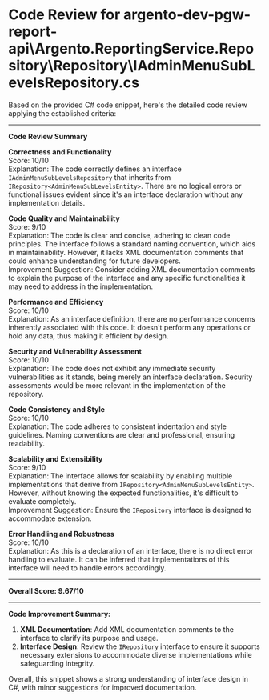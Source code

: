 # Code Review for argento-dev-pgw-report-api\Argento.ReportingService.Repository\Repository\IAdminMenuSubLevelsRepository.cs

Based on the provided C# code snippet, here's the detailed code review applying the established criteria:

________________________________________
**Code Review Summary**

**Correctness and Functionality**  
Score: 10/10  
Explanation: The code correctly defines an interface `IAdminMenuSubLevelsRepository` that inherits from `IRepository<AdminMenuSubLevelsEntity>`. There are no logical errors or functional issues evident since it's an interface declaration without any implementation details.  

**Code Quality and Maintainability**  
Score: 9/10  
Explanation: The code is clear and concise, adhering to clean code principles. The interface follows a standard naming convention, which aids in maintainability. However, it lacks XML documentation comments that could enhance understanding for future developers.  
Improvement Suggestion: Consider adding XML documentation comments to explain the purpose of the interface and any specific functionalities it may need to address in the implementation.

**Performance and Efficiency**  
Score: 10/10  
Explanation: As an interface definition, there are no performance concerns inherently associated with this code. It doesn't perform any operations or hold any data, thus making it efficient by design.

**Security and Vulnerability Assessment**  
Score: 10/10  
Explanation: The code does not exhibit any immediate security vulnerabilities as it stands, being merely an interface declaration. Security assessments would be more relevant in the implementation of the repository.

**Code Consistency and Style**  
Score: 10/10  
Explanation: The code adheres to consistent indentation and style guidelines. Naming conventions are clear and professional, ensuring readability.

**Scalability and Extensibility**  
Score: 9/10  
Explanation: The interface allows for scalability by enabling multiple implementations that derive from `IRepository<AdminMenuSubLevelsEntity>`. However, without knowing the expected functionalities, it's difficult to evaluate completely.  
Improvement Suggestion: Ensure the `IRepository` interface is designed to accommodate extension.

**Error Handling and Robustness**  
Score: 10/10  
Explanation: As this is a declaration of an interface, there is no direct error handling to evaluate. It can be inferred that implementations of this interface will need to handle errors accordingly.

________________________________________
**Overall Score: 9.67/10**  

________________________________________
**Code Improvement Summary:**
1. **XML Documentation**: Add XML documentation comments to the interface to clarify its purpose and usage.
2. **Interface Design**: Review the `IRepository` interface to ensure it supports necessary extensions to accommodate diverse implementations while safeguarding integrity.

Overall, this snippet shows a strong understanding of interface design in C#, with minor suggestions for improved documentation.